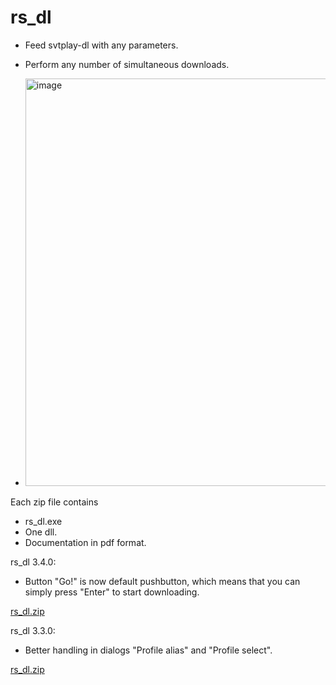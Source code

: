 # rs_dl

* Feed svtplay-dl with any parameters.

* Perform any number of simultaneous downloads.
* <img width="714" height="652" alt="image" src="https://github.com/user-attachments/assets/9b72f36c-767d-45f9-8639-a88edadfa638" />

Each zip file contains
* rs_dl.exe
* One dll.
* Documentation in pdf format.

rs_dl 3.4.0:

* Button "Go!" is now default pushbutton, which means that you can simply press "Enter" to start downloading.

[rs_dl.zip](https://github.com/user-attachments/files/22228604/rs_dl.zip)


rs_dl 3.3.0:

* Better handling in dialogs "Profile alias" and "Profile select".

[rs_dl.zip](https://github.com/user-attachments/files/21335066/rs_dl.zip)
